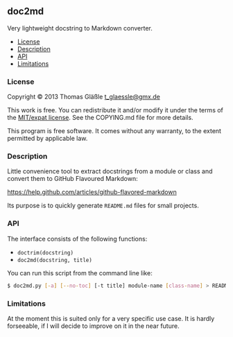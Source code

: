 ## doc2md

Very lightweight docstring to Markdown converter.

- [License](#license)
- [Description](#description)
- [API](#api)
- [Limitations](#limitations)


### License

Copyright © 2013 Thomas Gläßle <t_glaessle@gmx.de>

This work  is free. You can  redistribute it and/or modify  it under the
terms of the [MIT/expat license](https://opensource.org/licenses/MIT). See the COPYING.md file for more details.

This program  is free software.  It comes  without any warranty,  to the
extent permitted by applicable law.


### Description

Little convenience tool to extract docstrings from a module or class and
convert them to GitHub Flavoured Markdown:

https://help.github.com/articles/github-flavored-markdown

Its purpose is to quickly generate `README.md` files for small projects.


### API

The interface consists of the following functions:

 - `doctrim(docstring)`
 - `doc2md(docstring, title)`

You can run this script from the command line like:

```bash
$ doc2md.py [-a] [--no-toc] [-t title] module-name [class-name] > README.md
```


### Limitations

At the moment  this is suited only  for a very specific use  case. It is
hardly forseeable, if I will decide to improve on it in the near future.
